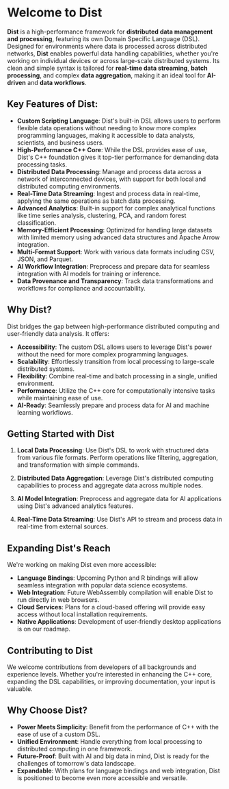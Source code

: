 # **Welcome to Dist**

**Dist** is a high-performance framework for **distributed data management and processing**, featuring its own Domain Specific Language (DSL). Designed for environments where data is processed across distributed networks, **Dist** enables powerful data handling capabilities, whether you're working on individual devices or across large-scale distributed systems. Its clean and simple syntax is tailored for **real-time data streaming**, **batch processing**, and complex **data aggregation**, making it an ideal tool for **AI-driven** and **data workflows**.

## **Key Features of Dist**:

- **Custom Scripting Language**: Dist's built-in DSL allows users to perform flexible data operations without needing to know more complex programming languages, making it accessible to data analysts, scientists, and business users.
- **High-Performance C++ Core**: While the DSL provides ease of use, Dist's C++ foundation gives it top-tier performance for demanding data processing tasks.
- **Distributed Data Processing**: Manage and process data across a network of interconnected devices, with support for both local and distributed computing environments.
- **Real-Time Data Streaming**: Ingest and process data in real-time, applying the same operations as batch data processing.
- **Advanced Analytics**: Built-in support for complex analytical functions like time series analysis, clustering, PCA, and random forest classification.
- **Memory-Efficient Processing**: Optimized for handling large datasets with limited memory using advanced data structures and Apache Arrow integration.
- **Multi-Format Support**: Work with various data formats including CSV, JSON, and Parquet.
- **AI Workflow Integration**: Preprocess and prepare data for seamless integration with AI models for training or inference.
- **Data Provenance and Transparency**: Track data transformations and workflows for compliance and accountability.

## **Why Dist?**

Dist bridges the gap between high-performance distributed computing and user-friendly data analysis. It offers:

- **Accessibility**: The custom DSL allows users to leverage Dist's power without the need for more complex programming languages.
- **Scalability**: Effortlessly transition from local processing to large-scale distributed systems.
- **Flexibility**: Combine real-time and batch processing in a single, unified environment.
- **Performance**: Utilize the C++ core for computationally intensive tasks while maintaining ease of use.
- **AI-Ready**: Seamlessly prepare and process data for AI and machine learning workflows.

## **Getting Started with Dist**

1. **Local Data Processing**:
   Use Dist's DSL to work with structured data from various file formats. Perform operations like filtering, aggregation, and transformation with simple commands.

2. **Distributed Data Aggregation**:
   Leverage Dist's distributed computing capabilities to process and aggregate data across multiple nodes.

3. **AI Model Integration**:
   Preprocess and aggregate data for AI applications using Dist's advanced analytics features.

4. **Real-Time Data Streaming**:
   Use Dist's API to stream and process data in real-time from external sources.

## **Expanding Dist's Reach**

We're working on making Dist even more accessible:

- **Language Bindings**: Upcoming Python and R bindings will allow seamless integration with popular data science ecosystems.
- **Web Integration**: Future WebAssembly compilation will enable Dist to run directly in web browsers.
- **Cloud Services**: Plans for a cloud-based offering will provide easy access without local installation requirements.
- **Native Applications**: Development of user-friendly desktop applications is on our roadmap.

## **Contributing to Dist**

We welcome contributions from developers of all backgrounds and experience levels. Whether you're interested in enhancing the C++ core, expanding the DSL capabilities, or improving documentation, your input is valuable.

## **Why Choose Dist?**

- **Power Meets Simplicity**: Benefit from the performance of C++ with the ease of use of a custom DSL.
- **Unified Environment**: Handle everything from local processing to distributed computing in one framework.
- **Future-Proof**: Built with AI and big data in mind, Dist is ready for the challenges of tomorrow's data landscape.
- **Expandable**: With plans for language bindings and web integration, Dist is positioned to become even more accessible and versatile.
